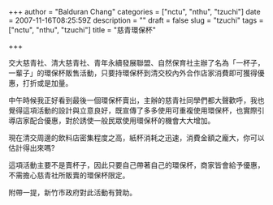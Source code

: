 +++
author = "Balduran Chang"
categories = ["nctu", "nthu", "tzuchi"]
date = 2007-11-16T08:25:59Z
description = ""
draft = false
slug = "tzuchi"
tags = ["nctu", "nthu", "tzuchi"]
title = "慈青環保杯"

+++


交大慈青社、清大慈青社、青年永續發展聯盟、自然保育社主辦了名為「一杯子，一輩子」的環保杯販售活動，只要持環保杯到清交校內外合作店家消費即可獲得優惠，打折或是加量。

中午時候我正好看到最後一個環保杯賣出，主辦的慈青社同學們都大聲歡呼，我也覺得這項活動的設計與立意良好，既宣傳了多多使用可重複使用環保杯，也實際引導店家配合優惠，對於誘使一般民眾使用環保杯的機會大大增加。

現在清交周邊的飲料店密集程度之高，紙杯消耗之迅速，消費金額之龐大，你可以估計得出來嗎?

這項活動主要不是賣杯子，因此只要自己帶著自己的環保杯，商家皆會給予優惠，不需擔心慈青社所販賣的環保杯限定。

附帶一提，新竹市政府對此活動有贊助。

